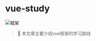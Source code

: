 # vue-study
![框架](https://img.shields.io/badge/front--framework-vue-green.svg)

> 🍓 本文章主要介绍vue框架的学习路线

